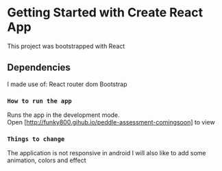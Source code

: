 # Getting Started with Create React App

This project was bootstrapped with React


## Dependencies


I made use of:
React router dom
Bootstrap


### `How to run the app`

Runs the app in the development mode.\
Open [http://funky800.gihub.io/peddle-assessment-comingsoon] to view


### `Things to change`

 The application is not responsive in android
 I will also like to add some animation, colors and effect
